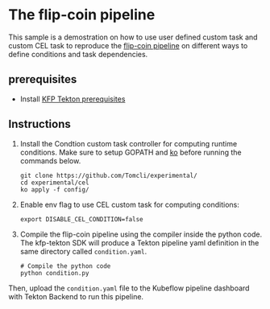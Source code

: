 # The flip-coin pipeline

This sample is a demostration on how to use user defined custom task and custom CEL task to reproduce the [flip-coin pipeline](../flip-coin/condition.py)
on different ways to define conditions and task dependencies.

## prerequisites
- Install [KFP Tekton prerequisites](/samples/README.md)

## Instructions
1. Install the Condtion custom task controller for computing runtime conditions. Make sure to setup GOPATH and [ko](https://github.com/google/ko) before running the commands below.
   ```shell
   git clone https://github.com/Tomcli/experimental/
   cd experimental/cel
   ko apply -f config/
   ```
2. Enable env flag to use CEL custom task for computing conditions:
    ```shell
    export DISABLE_CEL_CONDITION=false
    ```
3. Compile the flip-coin pipeline using the compiler inside the python code. The kfp-tekton SDK will produce a Tekton pipeline yaml definition in the same directory called `condition.yaml`.
    ```shell
    # Compile the python code
    python condition.py
    ```

Then, upload the `condition.yaml` file to the Kubeflow pipeline dashboard with Tekton Backend to run this pipeline.
